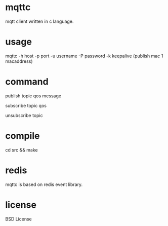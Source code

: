 mqttc
=====

mqtt client written in c language.

usage
=====

mqttc -h host -p port -u username -P password -k keepalive
(publish mac 1 macaddress)

command
=======

publish topic qos message

subscribe topic qos

unsubscribe topic

compile
=====

cd src && make

redis
=====

mqttc is based on redis event library.

license
=======

BSD License
